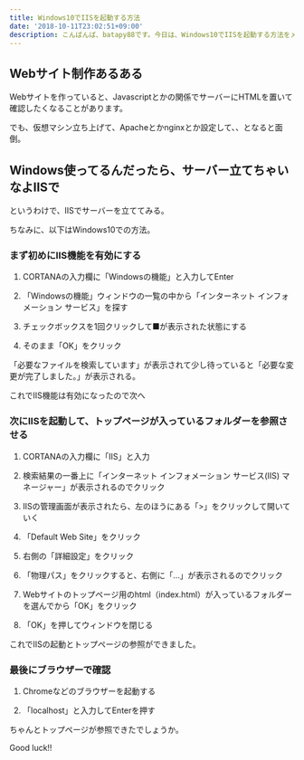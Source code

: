 ```yaml
---
title: Windows10でIISを起動する方法
date: '2018-10-11T23:02:51+09:00'
description: こんばんば、batapy88です。今日は、Windows10でIISを起動する方法をメモします。
---
```

## Webサイト制作あるある

Webサイトを作っていると、Javascriptとかの関係でサーバーにHTMLを置いて確認したくなることがあります。

でも、仮想マシン立ち上げて、Apacheとかnginxとか設定して、、となると面倒。

## Windows使ってるんだったら、サーバー立てちゃいなよIISで

というわけで、IISでサーバーを立ててみる。

ちなみに、以下はWindows10での方法。

### まず初めにIIS機能を有効にする

1. CORTANAの入力欄に「Windowsの機能」と入力してEnter

2. 「Windowsの機能」ウィンドウの一覧の中から「インターネット インフォメーション サービス」を探す

3. チェックボックスを1回クリックして■が表示された状態にする

4. そのまま「OK」をクリック

「必要なファイルを検索しています」が表示されて少し待っていると「必要な変更が完了しました。」が表示される。

これでIIS機能は有効になったので次へ

### 次にIISを起動して、トップページが入っているフォルダーを参照させる

1. CORTANAの入力欄に「IIS」と入力

2. 検索結果の一番上に「インターネット インフォメーション サービス(IIS) マネージャー」が表示されるのでクリック

3. IISの管理画面が表示されたら、左のほうにある「>」をクリックして開いていく

4. 「Default Web Site」をクリック

5. 右側の「詳細設定」をクリック

6. 「物理パス」をクリックすると、右側に「…」が表示されるのでクリック

7. Webサイトのトップページ用のhtml（index.html）が入っているフォルダーを選んでから「OK」をクリック

8. 「OK」を押してウィンドウを閉じる

これでIISの起動とトップページの参照ができました。

### 最後にブラウザーで確認

1. Chromeなどのブラウザーを起動する

2. 「localhost」と入力してEnterを押す

ちゃんとトップページが参照できたでしょうか。

Good luck!!